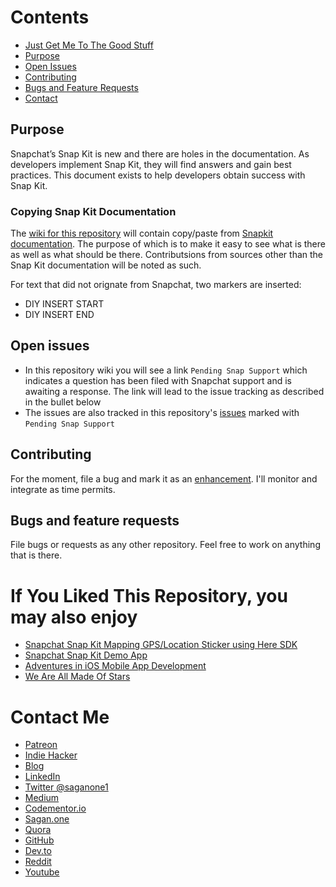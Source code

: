 # Contents
- [Just Get Me To The Good Stuff](https://github.com/bbookman/Snapchat-Snap-Kit-DIY-Docs/wiki)
- [Purpose](#purpose)
- [Open Issues](#open-issues)
- [Contributing](#contributing)
- [Bugs and Feature Requests](#bugs-and-feature-requests)
- [Contact](#contact-me)


## Purpose
Snapchat’s Snap Kit is new and there are holes in the documentation. As developers implement Snap Kit, they will find answers and gain best practices.  This document exists to help developers obtain success with Snap Kit.

### Copying Snap Kit Documentation
The [wiki for this repository](https://github.com/bbookman/Snapchat-Snap-Kit-DIY-Docs/wiki) will contain copy/paste from [Snapkit documentation](https://docs.snapchat.com/docs/). The purpose of which is to make it easy to see what is there as well as what should be there.  Contributsions from sources other than the Snap Kit documentation will be noted as such.

For text that did not orignate from Snapchat, two markers are inserted:
* DIY INSERT START
* DIY INSERT END

## Open issues
* In this repository wiki you will see a link `Pending Snap Support` which indicates a question has been filed with Snapchat support and is awaiting a response.  The link will lead to the issue tracking as described in the bullet below
* The issues are also tracked in this repository's [issues](https://github.com/bbookman/Snapchat-Snap-Kit-DIY-Docs/issues?q=is%3Aissue+is%3Aopen+label%3A%22Pending+Snap+Support%22) marked with `Pending Snap Support`

## Contributing
For the moment, file a bug and mark it as an [enhancement](https://github.com/bbookman/Snapchat-Snap-Kit-DIY-Docs/labels/enhancement).  I'll monitor and integrate as time permits.

## Bugs and feature requests
File bugs or requests as any other repository. Feel free to work on anything that is there.

# If You Liked This Repository, you may also enjoy
* [Snapchat Snap Kit Mapping GPS/Location Sticker using Here SDK](https://github.com/bbookman/Snapchat-Snap-Kit-Demo-Here)
* [Snapchat Snap Kit Demo App](https://github.com/bbookman/SnapKitSample-iOS)
* [Adventures in iOS Mobile App Development](https://medium.com/adventures-in-ios-mobile-app-development)
* [We Are All Made Of Stars](http://bbookman.github.io)

# Contact Me
* [Patreon](https://www.patreon.com/saganone)
* [Indie Hacker](https://www.indiehackers.com/bbookman)
* [Blog](http://bbookman.github.io)
* [LinkedIn](http://linkedin.com/in/brucebookman)
* [Twitter @saganone1](https://twitter.com/saganone1)
* [Medium](https://medium.com/adventures-in-ios-mobile-app-development)
* [Codementor.io](https://www.codementor.io/bbookman)
* [Sagan.one](http://sagan.one)
* [Quora](https://saganone.quora.com/)
* [GitHub](https://github.com/bbookman)
* [Dev.to](https://dev.to/bbookman)
* [Reddit](https://www.reddit.com/user/Bbookman)
* [Youtube](https://www.youtube.com/channel/UCERHLEbt6fipRMiPRR4u3SQ)
